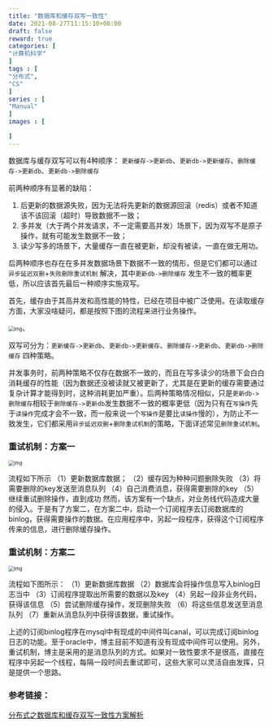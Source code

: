 ```yaml
---
title: "数据库和缓存双写一致性"
date: 2021-08-27T11:15:10+08:00
draft: false
reward: true
categories: [
"计算机科学"
]
tags : [
"分布式",
"CS"
]
series : [
"Manual"
]
images : [

]
---
```




数据库与缓存双写可以有4种顺序： `更新缓存->更新db`、`更新db->更新缓存`、`删除缓存->更新db`、`更新db->删除缓存` 

前两种顺序有显著的缺陷：

1. 后更新的数据源失败，因为无法将先更新的数据源回滚（redis）或者不知道该不该回滚（超时）导致数据不一致；
2. 多并发（大于两个并发请求，不一定需要高并发）场景下，因为双写不是原子操作，就有可能发生数据不一致；
3. 读少写多的场景下，大量缓存一直在被更新，却没有被读，一直在做无用功。

后两种顺序也存在在多并发数据场景下数据不一致的情形，但是它们都可以通过 `异步延迟双删`+`失败删除重试机制` 解决，其中`更新db->删除缓存` 发生不一致的概率更低，所以应该首先最后一种顺序实施双写。



首先，缓存由于其高并发和高性能的特性，已经在项目中被广泛使用。在读取缓存方面，大家没啥疑问，都是按照下图的流程来进行业务操作。

<img src="https://picgo.6and.ltd/img/img_600b87fb57b50.png" alt="img" style="zoom:67%;" />、

双写可分为：`更新缓存->更新db`、`更新db->更新缓存`、`删除缓存->更新db`、`更新db->删除缓存` 四种策略。

并发事务时，前两种策略不仅存在数据不一致的，而且在写多读少的场景下会白白消耗缓存的性能（因为数据还没被读就又被更新了，尤其是在更新的缓存需要通过复杂计算才能得到时，这种消耗更加严重）。后两种策略情况相似，只是`更新db->删除缓存`相较于`删除缓存->更新db`发生数据不一致的概率更低（因为只有在`写操作`先于`读操作`完成才会不一致，而一般来说一个`写操作`是要比`读操作`慢的），为防止不一致发生，它们都采用`异步延迟双删`+`删除重试机制`的策略，下面详述常见`删除重试机制`。

### 重试机制：方案一

<img src="https://picgo.6and.ltd/img/img_600ceac4dfabc.png" alt="img" style="zoom:67%;" />

流程如下所示
（1）更新数据库数据；
（2）缓存因为种种问题删除失败
（3）将需要删除的key发送至消息队列
（4）自己消费消息，获得需要删除的key
（5）继续重试删除操作，直到成功
然而，该方案有一个缺点，对业务线代码造成大量的侵入。于是有了方案二，在方案二中，启动一个订阅程序去订阅数据库的binlog，获得需要操作的数据。在应用程序中，另起一段程序，获得这个订阅程序传来的信息，进行删除缓存操作。

### 重试机制：方案二

<img src="https://picgo.6and.ltd/img/img_600ceae5885c7.png" alt="img" style="zoom:67%;" />

流程如下图所示：
（1）更新数据库数据
（2）数据库会将操作信息写入binlog日志当中
（3）订阅程序提取出所需要的数据以及key
（4）另起一段非业务代码，获得该信息
（5）尝试删除缓存操作，发现删除失败
（6）将这些信息发送至消息队列
（7）重新从消息队列中获得该数据，重试操作。

上述的订阅binlog程序在mysql中有现成的中间件叫canal，可以完成订阅binlog日志的功能。至于oracle中，博主目前不知道有没有现成中间件可以使用。另外，重试机制，博主是采用的是消息队列的方式。如果对一致性要求不是很高，直接在程序中另起一个线程，每隔一段时间去重试即可，这些大家可以灵活自由发挥，只是提供一个思路。

### 参考链接：

[分布式之数据库和缓存双写一致性方案解析](https://zhuanlan.zhihu.com/p/48334686)

